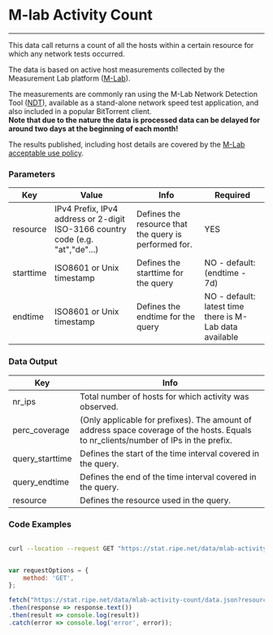 # M-lab Activity Count
--------------------

This data call returns a count of all the hosts within a certain resource for which any network tests occurred.  
  
The data is based on active host measurements collected by the Measurement Lab platform ([M-Lab](http://www.measurementlab.net)).  
  
The measurements are commonly ran using the M-Lab Network Detection Tool ([NDT](http://measurementlab.net/measurement-lab-tools#ndt)), available as a stand-alone network speed test application, and also included in a popular BitTorrent client.  
**Note that due to the nature the data is processed data can be delayed for around two days at the beginning of each month!**  
  
The results published, including host details are covered by the [M-Lab acceptable use policy](http://www.measurementlab.net/content/privacy-policy-aup).

<RestRepl :baseUrl="`/data/`+$page.relativePath.split('/')[1].split('.md')[0]+`/data.json`" method="GET" :searchParams="{ resource:'193.0.0.0/16', starttime: '2020-08-21T07:00', endtime: '2020-18-27T12:00'}"/>

### Parameters

| Key | Value | Info | Required |
| --- | --- | --- | --- |
| resource | IPv4 Prefix, IPv4 address or 2-digit ISO-3166 country code (e.g. "at","de"...) | Defines the resource that the query is performed for. | YES |
| starttime | ISO8601 or Unix timestamp | Defines the starttime for the query | NO - default: (endtime - 7d) |
| endtime | ISO8601 or Unix timestamp | Defines the endtime for the query | NO - default: latest time there is M-Lab data available |

### Data Output

| Key | Info |
| --- | --- |
| nr_ips | Total number of hosts for which activity was observed. |
| perc_coverage | (Only applicable for prefixes). The amount of address space coverage of the hosts. Equals to nr_clients/number of IPs in the prefix. |
| query_starttime | Defines the start of the time interval covered in the query. |
| query_endtime | Defines the end of the time interval covered in the query. |
| resource | Defines the resource used in the query. |

### Code Examples
<CodeGroup>
<CodeGroupItem title="cURL">

```bash

curl --location --request GET "https://stat.ripe.net/data/mlab-activity-count/data.json?resource=193.0.0.0/16&starttime=2020-08-21T07:00&endtime=2020-18-27T12:00"


```

</CodeGroupItem>

<CodeGroupItem title="JS">

```js

var requestOptions = {
	method: 'GET',
};

fetch("https://stat.ripe.net/data/mlab-activity-count/data.json?resource=193.0.0.0/16&starttime=2020-08-21T07:00&endtime=2020-18-27T12:00", requestOptions)
.then(response => response.text())
.then(result => console.log(result))
.catch(error => console.log('error', error));


```

</CodeGroupItem>
</CodeGroup>